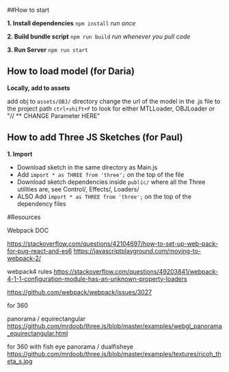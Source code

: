 
##How to start

**1. Install dependencies**
`npm install` *run once*

**2. Build bundle script**
`npm run build` *run whenever you pull code*

**3. Run Server**
`npm run start`


## How to load model (for Daria)

**Locally, add to assets**

add obj to `assets/OBJ/` directory
change the url of the model in the .js file to the project path
`ctrl+shift+F` to look for either MTLLoader, OBJLoader or "// ** CHANGE Parameter HERE"  


## How to add Three JS Sketches (for Paul)
**1. Import**
 - Download sketch in the same directory as Main.js
 - Add `import * as THREE from 'three';` on the top of the file
 - Download sketch dependencies inside `public/` where all the Three utilities are, see Control/, Effects/, Loaders/
 - ALSO Add `import * as THREE from 'three';` on the top of the dependency files



#Resources


Webpack DOC

https://stackoverflow.com/questions/42104697/how-to-set-up-web-pack-for-pug-react-and-es6
https://javascriptplayground.com/moving-to-webpack-2/

webpack4 rules
https://stackoverflow.com/questions/49203841/webpack-4-1-1-configuration-module-has-an-unknown-property-loaders


https://github.com/webpack/webpack/issues/3027


for 360

panorama / equirectangular
https://github.com/mrdoob/three.js/blob/master/examples/webgl_panorama_equirectangular.html

for 360 with fish eye
panorama / dualfisheye
https://github.com/mrdoob/three.js/blob/master/examples/textures/ricoh_theta_s.jpg
